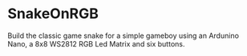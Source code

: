 # SnakeOnRGB

Build the classic game snake for a simple gameboy using an Ardunino Nano, a 8x8 WS2812 RGB Led Matrix and six buttons.

